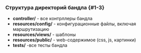 ### Структура директорий бандла {#1-3}

*   **controller/** - все контрллеры бандла
*   **resources/config/** - конфигурационные файлы, включая маршрутизацию
*   **resources/views/** - шаблоны
*   **resources/public/** - web-содержимое (css, js, картинки)
*   **tests/** -все тесты бандла